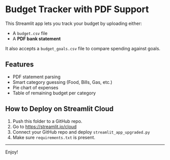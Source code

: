 # Budget Tracker with PDF Support

This Streamlit app lets you track your budget by uploading either:
- A `budget.csv` file
- A **PDF bank statement**

It also accepts a `budget_goals.csv` file to compare spending against goals.

## Features
- PDF statement parsing
- Smart category guessing (Food, Bills, Gas, etc.)
- Pie chart of expenses
- Table of remaining budget per category

## How to Deploy on Streamlit Cloud
1. Push this folder to a GitHub repo.
2. Go to https://streamlit.io/cloud
3. Connect your GitHub repo and deploy `streamlit_app_upgraded.py`
4. Make sure `requirements.txt` is present.

---

Enjoy!
